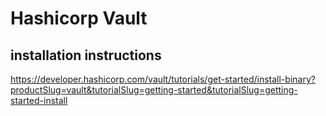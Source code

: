 # Hashicorp Vault

## installation instructions
https://developer.hashicorp.com/vault/tutorials/get-started/install-binary?productSlug=vault&tutorialSlug=getting-started&tutorialSlug=getting-started-install